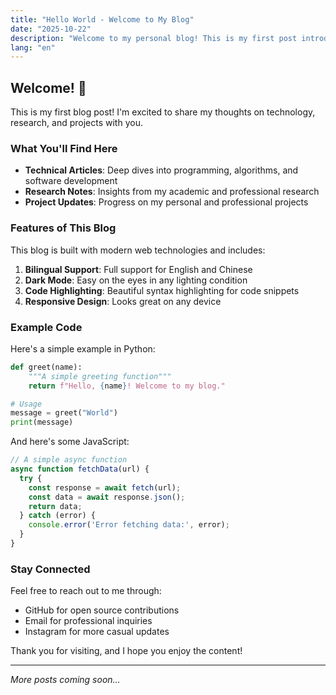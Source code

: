 ```yaml
---
title: "Hello World - Welcome to My Blog"
date: "2025-10-22"
description: "Welcome to my personal blog! This is my first post introducing the blog and its features."
lang: "en"
---
```


## Welcome! 👋

This is my first blog post! I'm excited to share my thoughts on technology, research, and projects with you.

### What You'll Find Here

- **Technical Articles**: Deep dives into programming, algorithms, and software development
- **Research Notes**: Insights from my academic and professional research
- **Project Updates**: Progress on my personal and professional projects

### Features of This Blog

This blog is built with modern web technologies and includes:

1. **Bilingual Support**: Full support for English and Chinese
2. **Dark Mode**: Easy on the eyes in any lighting condition
3. **Code Highlighting**: Beautiful syntax highlighting for code snippets
4. **Responsive Design**: Looks great on any device

### Example Code

Here's a simple example in Python:

```python
def greet(name):
    """A simple greeting function"""
    return f"Hello, {name}! Welcome to my blog."

# Usage
message = greet("World")
print(message)
```

And here's some JavaScript:

```javascript
// A simple async function
async function fetchData(url) {
  try {
    const response = await fetch(url);
    const data = await response.json();
    return data;
  } catch (error) {
    console.error('Error fetching data:', error);
  }
}
```

### Stay Connected

Feel free to reach out to me through:

- GitHub for open source contributions
- Email for professional inquiries
- Instagram for more casual updates

Thank you for visiting, and I hope you enjoy the content!

---

*More posts coming soon...*

